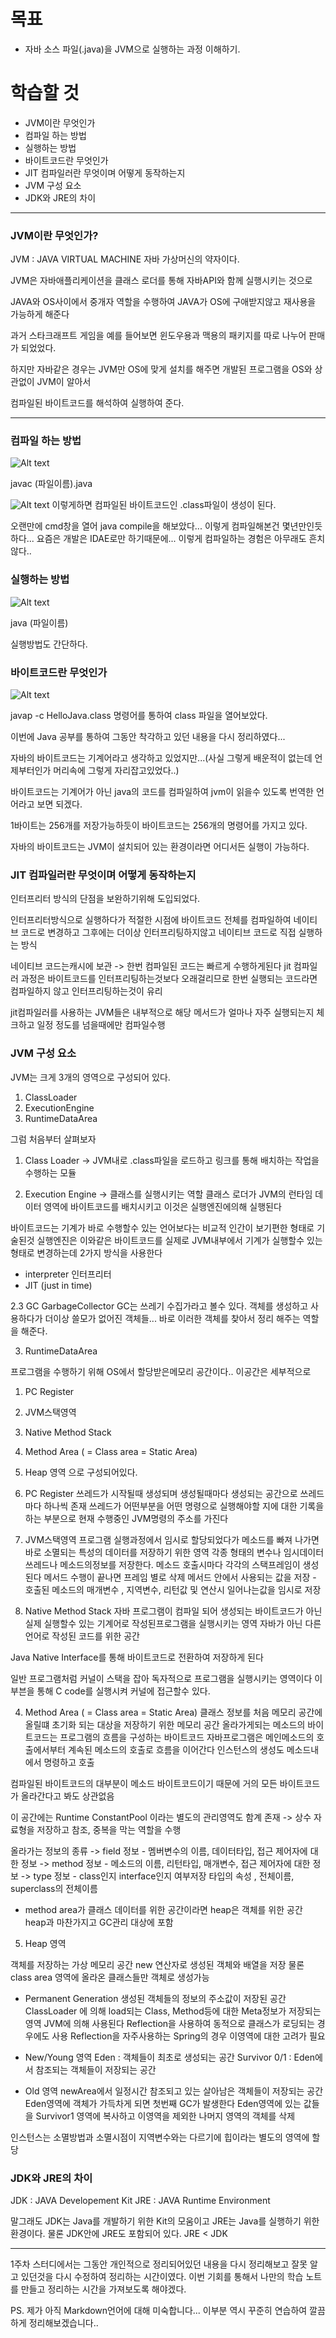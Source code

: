 # 목표

- 자바 소스 파일(.java)을 JVM으로 실행하는 과정 이해하기.

# 학습할 것

- JVM이란 무엇인가
- 컴파일 하는 방법
- 실행하는 방법
- 바이트코드란 무엇인가
- JIT 컴파일러란 무엇이며 어떻게 동작하는지
- JVM 구성 요소
- JDK와 JRE의 차이

---

### JVM이란 무엇인가?

JVM : JAVA VIRTUAL MACHINE 자바 가상머신의 약자이다.

JVM은 자바애플리케이션을 클래스 로더를 통해 자바API와 함께 실행시키는 것으로

JAVA와 OS사이에서 중개자 역할을 수행하여 JAVA가 OS에 구애받지않고 재사용을 가능하게 해준다

과거 스타크래프트 게임을 예를 들어보면 윈도우용과 맥용의 패키지를 따로 나누어 판매가 되었었다.

하지만 자바같은 경우는 JVM만 OS에 맞게 설치를 해주면 개발된 프로그램을 OS와 상관없이 JVM이 알아서 

컴파일된 바이트코드를 해석하여 실행하여 준다.

---

### 컴파일 하는 방법

![Alt text](./img/javaCompile.JPG)

javac (파일이름).java

![Alt text](./img/javaCompile2.JPG)
이렇게하면 컴파일된 바이트코드인 .class파일이 생성이 된다.

오랜만에 cmd창을 열어 java compile을 해보았다...
이렇게 컴파일해본건 몇년만인듯하다...
요즘은 개발은 IDAE로만 하기때문에... 이렇게 컴파일하는 경험은 아무래도 흔치않다..

### 실행하는 방법

![Alt text](./img/javaCompile.JPG)

java (파일이름)

실행방법도 간단하다.

### 바이트코드란 무엇인가

![Alt text](./img/javaByteCode.JPG)

javap -c HelloJava.class 명령어를 통하여 class 파일을 열어보았다.

이번에 Java 공부를 통하여 그동안 착각하고 있던 내용을 다시 정리하였다...

자바의 바이트코드는 기계어라고 생각하고 있었지만...(사실 그렇게 배운적이 없는데 언제부터인가 머리속에 그렇게 자리잡고있었다..)

바이트코드는 기계어가 아닌 java의 코드를 컴파일하여 jvm이 읽을수 있도록 번역한 언어라고 보면 되겠다.

1바이트는 256개를 저장가능하듯이 바이트코드는 256개의 명령어를 가지고 있다.

자바의 바이트코드는 JVM이 설치되어 있는 환경이라면 어디서든 실행이 가능하다.

### JIT 컴파일러란 무엇이며 어떻게 동작하는지

인터프리터 방식의 단점을 보완하기위해 도입되었다.

인터프리터방식으로 실행하다가 적절한 시점에 바이트코드 전체를 컴파일하여 네이티브 코드로 변경하고 
그후에는 더이상 인터프리팅하지않고 네이티브 코드로 직접 실행하는 방식

네이티브 코드는캐시에 보관 -> 한번 컴파일된 코드는 빠르게 수행하게된다
jit 컴파일러 과정은 바이트코드를 인터프리팅하는것보다 오래걸리므로 한번 실행되는 코드라면 컴파일하지 않고 인터프리팅하는것이 유리

jit컴파일러를 사용하는 JVM들은 내부적으로 해당 메서드가 얼마나 자주 실행되는지 체크하고 일정 정도를 넘을때에만 컴파일수행

### JVM 구성 요소

JVM는 크게 3개의 영역으로 구성되어 있다.
1. ClassLoader
2. ExecutionEngine
3. RuntimeDataArea

그럼 처음부터 살펴보자

1. Class Loader
-> JVM내로 .class파일을 로드하고 링크를 통해 배치하는 작업을 수행하는 모듈

2. Execution Engine
->  클래스를 실행시키는 역할
클래스 로더가 JVM의 런타임 데이터 영역에 바이트코드를 배치시키고 이것은 실행엔진에의해 실행된다

바이트코드는 기계가 바로 수행할수 있는 언어보다는 비교적 인간이 보기편한 형태로 기술된것
실행엔진은 이와같은 바이트코드를 실제로 JVM내부에서 기계가 실행할수 있는 형태로 변경하는데
2가지 방식을 사용한다 
- interpreter 인터프리터
- JIT (just in time)

2.3 GC GarbageCollector
GC는 쓰레기 수집가라고 볼수 있다.
객체를 생성하고 사용하다가 더이상 쓸모가 없어진 객체들... 바로 이러한 객체를 찾아서 정리 해주는 역할을 해준다.

3. RuntimeDataArea

프로그램을 수행하기 위해 OS에서 할당받은메모리 공간이다..
이공간은 세부적으로
1) PC Register
2) JVM스택영역
3) Native Method Stack
4) Method Area ( = Class area = Static Area)
5) Heap 영역
으로 구성되어있다.

1) PC Register
쓰레드가 시작될때 생성되며 생성될때마다 생성되는 공간으로 쓰레드마다 하나씩 존재
쓰레드가 어떤부분을 어떤 명령으로 실행해야할 지에 대한 기록을 하는 부분으로 현재 수행중인 JVM명령의 주소를 가진다

2) JVM스택영역
프로그램 실행과정에서 임시로 할당되었다가 메소드를 빠져 나가면 바로 소멸되는 특성의 데이터를 저장하기 위한 영역
각종 형태의 변수나 임시데이터 쓰레드나 메소드의정보를 저장한다.
메소드 호출시마다 각각의 스택프레임이 생성된다
메서드 수행이 끝나면 프레임 별로 삭제
메서드 안에서 사용되는 값을 저장 - 호출된 메소드의 매개변수 , 지역변수, 리턴값 및 연산시 일어나는값을 임시로 저장

3) Native Method Stack
자바 프로그램이 컴파일 되어 생성되는 바이트코드가 아닌 실제 실행할수 있는 기계어로 작성된프로그램을 실행시키는 영역
자바가 아닌 다른언어로 작성된 코드를 위한 공간

Java Native Interface를 통해 바이트코드로 전환하여 저장하게 된다

일반 프로그램처럼 커널이 스택을 잡아 독자적으로 프로그램을 실행시키는 영역이다
이부븐을 통해 C code를 실행시켜 커널에 접근할수 있다.

4) Method Area ( = Class area = Static Area)
클래스 정보를 처음 메모리 공간에 올릴떄 초기화 되는 대상을 저장하기 위한 메모리 공간
올라가게되는 메소드의 바이트코드는 프로그램의 흐름을 구성하는 바이트코드 
자바프로그램은 메인메소드의 호출에서부터 계속된 메소드의 호출로 흐름을 이어간다
인스턴스의 생성도 메소드내에서 명령하고 호출

컴파일된 바이트코드의 대부분이 메소드 바이트코드이기 때문에 거의 모든 바이트코드가 올라간다고 봐도 상관없음

이 공간에는 Runtime ConstantPool 이라는 별도의 관리영역도 함계 존재
-> 상수 자료형을 저장하고 참조, 중복을 막는 역할을 수행

올라가는 정보의 종류
-> field 정보 - 멤버변수의 이름, 데이터타입, 접근 제어자에 대한 정보
-> method 정보 - 메소드의 이름, 리턴타입, 매개변수, 접근 제어자에 대한 정보
-> type 정보 - class인지 interface인지 여부저장 타입의 속성 , 전체이름, superclass의 전체이름

* method area가 클래스 데이터를 위한 공간이라면 heap은 객체를 위한 공간
heap과 마찬가지고 GC관리 대상에 포함

5) Heap 영역

객체를 저장하는 가상 메모리 공간
new 연산자로 생성된 객체와 배열을 저장
물론 class area 영역에 올라온 클래스들만 객체로 생성가능

- Permanent Generation
생성된 객체들의 정보의 주소값이 저장된 공간
ClassLoader 에 의해 load되는 Class, Method등에 대한 Meta정보가 저장되는 영역 JVM에 의해 사용된다
Reflection을 사용하여 동적으로 클래스가 로딩되는 경우에도 사용
Reflection을 자주사용하는 Spring의 경우 이영역에 대한 고려가 필요

- New/Young 영역
Eden : 객체들이 최초로 생성되는 공간
Survivor 0/1 : Eden에서 참조되는 객체들이 저장되는 공간

- Old 영역
newArea에서 일정시간 참조되고 있는 살아남은 객체들이 저장되는 공간Eden영역에 객체가 가득차게 되면 첫번째 GC가 발생한다
Eden영역에 있는 값들을 Survivor1 영역에 복사하고 이영역을 제외한 나머지 영역의 객체를 삭제

인스턴스는 소멸방법과 소멸시점이 지역변수와는 다르기에 힙이라는 별도의 영역에 할당

### JDK와 JRE의 차이

JDK : JAVA Developement Kit
JRE : JAVA Runtime Environment

말그래도 JDK는 Java를 개발하기 위한 Kit의 모움이고 JRE는 Java를 실행하기 위한 환경이다.
물론 JDK안에 JRE도 포함되어 있다. 
JRE < JDK


---

1주차 스터디에서는 그동안 개인적으로 정리되어있던 내용을 다시 정리해보고 잘못 알고 있던것을 다시 수정하여 정리하는 시간이였다.
이번 기회를 통해서 나만의 학습 노트를 만들고 정리하는 시간을 가져보도록 해야겠다.

PS. 제가 아직 Markdown언어에 대해 미숙합니다...
이부분 역시 꾸준히 연습하여 깔끔하게 정리해보겠습니다..